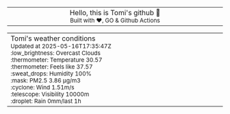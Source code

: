 
<div align="center">
<table>
<tbody>
<td align="center">
<img width="2000" height="0"><br>
Hello, this is Tomi's github 👋<br>
<sup>Built with ❤️, GO & Github Actions</sup><br>
<img width="2000" height="0">
</td>
</tbody>
</table>
</div>
<table>
<tbody>
<td align="left">
<img width="2000" height="0"><br>
Tomi's weather conditions<br>
<sup>Updated at 2025-05-16T17:35:47Z</sup><br>
<sup>:low_brightness: Overcast Clouds</sup><br>
<sup>:thermometer: Temperature 30.57 </sup><br>
<sup>:thermometer: Feels like 37.57</sup><br>
<sup>:sweat_drops: Humidity 100%</sup><br>
<sup>:mask: PM2.5 3.86 μg/m3</sup><br>
<sup>:cyclone: Wind 1.51m/s </sup><br>
<sup>:telescope: Visibility 10000m </sup><br>
<sup>:droplet: Rain 0mm/last 1h </sup><br>
<img width="2000" height="0">
</td>
<td align="left">
<img width="2000" height="0"><br>
<br>
<img width="2000" height="0">
</td>
</tbody>
</table>
</div>
    